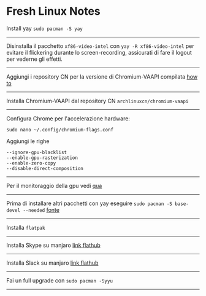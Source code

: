 # Fresh Linux Notes

Install yay `sudo pacman -S yay`
___
Disinstalla il pacchetto `xf86-video-intel` con `yay -R xf86-video-intel` per evitare il flickering durante lo screen-recording, assicurati di fare il logout per vederne gli effetti.
___
Aggiungi i repository CN per la versione di Chromium-VAAPI compilata [how to](https://github.com/archlinuxcn/repo/blob/master/README.md)
___
Installa Chromium-VAAPI dal repository CN `archlinuxcn/chromium-vaapi`
___
Configura Chrome per l'accelerazione hardware:

`sudo nano ~/.config/chromium-flags.conf`

Aggiungi le righe

```
--ignore-gpu-blacklist
--enable-gpu-rasterization
--enable-zero-copy
--disable-direct-composition
```
___
Per il monitoraggio della gpu vedi [qua](https://bbs.archlinux.org/viewtopic.php?pid=1831218#p1831218)
___
Prima di installare altri pacchetti con yay eseguire `sudo pacman -S base-devel --needed` [fonte](https://forum.manjaro.org/t/unable-to-install-any-package-using-yaourt/41139)
___
Installa `flatpak`
___
Installa Skype su manjaro [link flathub](https://www.flathub.org/apps/details/com.skype.Client)
___
Installa Slack su manjaro [link flathub](https://www.flathub.org/apps/details/com.slack.Slack)
___
Fai un full upgrade con `sudo pacman -Syyu`
___
